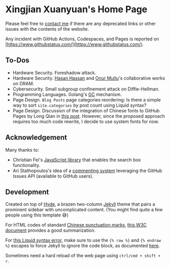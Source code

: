 # Xingjian Xuanyuan's Home Page

Please feel free to [contact me](mailto:xyxj16@tsinghua.org.cn) if there are any deprecated links or other issues with the contents of the website.

Any incident with GitHub Actions, Codespaces, and Pages is reported on [https://www.githubstatus.com/](https://www.githubstatus.com/).

## To-Dos

- Hardware Security. Foreshadow attack.
- Hardware Security. [Hasan Hassan](https://safari.ethz.ch/congratulations-to-hasan-hassan-on-his-edaa-outstanding-dissertation-award-2023/) and [Onur Mutlu](https://people.inf.ethz.ch/omutlu/)'s collaborative works on DRAM.
- Cybersecurity. Small subgroup confinement attack on Diffie-Hellman.
- Programming Languages. Golang's [GC](https://github.com/golang/go/blob/master/src/runtime/mgc.go) mechanism.
- Page Design. `Blog Posts` page categories reordering: Is there a simple way to sort `site.categories` by post count using Liquid syntax?
- Page Design. Discussion of the integration of Chinese fonts to GitHub Pages by Long Qian in [this post](http://longqian.me/2017/02/12/jekyll-support-chinese/). However, since the proposed approach requires too much code rewrite, I decide to use system fonts for now.

## Acknowledgement

Many thanks to:
- Christian Fei's [JavaScript library](https://github.com/christian-fei/Simple-Jekyll-Search) that enables the search box functionality.
- Ari Stathopoulos's idea of a [commenting system](https://aristath.github.io/blog/static-site-comments-using-github-issues-api) leveraging the GitHub Issues API (available to GitHub users).

## Development

Created on top of [Hyde](https://github.com/poole/hyde), a brazen two-column [Jekyll](http://jekyllrb.com/) theme that pairs a prominent sidebar with uncomplicated content. (You might find quite a few people using this template :sweat_smile:)

For HTML codes of standard [Chinese punctuation marks](https://en.wikipedia.org/wiki/Chinese_punctuation), [this W3C document](https://lists.w3.org/Archives/Public/public-clreq-admin/2015JulSep/att-0000/index-dual.html) provides a good summarization.

For [this Liquid syntax error](https://github.com/kubevirt/kubevirt.github.io/issues/598), make sure to use the <code>{% raw %}</code> and <code>{% endraw %}</code> escapes to force Jekyll to ignore the code block, as documented [here](https://github.com/kubevirt/kubevirt.github.io/pull/603).

Sometimes need a hard reload of the web page using `ctrl/cmd + shift + r`.